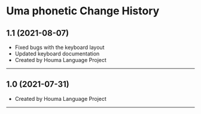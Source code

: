 Uma phonetic Change History
====================
1.1 (2021-08-07)
----------------
* Fixed bugs with the keyboard layout
* Updated keyboard documentation
* Created by Houma Language Project
----------------

1.0 (2021-07-31)
----------------
* Created by Houma Language Project
----------------
